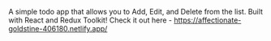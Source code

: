 A simple todo app that allows you to Add, Edit, and Delete from the list.
Built with React and Redux Toolkit!
Check it out here - https://affectionate-goldstine-406180.netlify.app/
